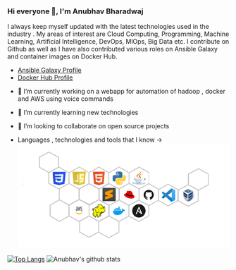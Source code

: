 

<!--
**abd8126/abd8126** is a ✨ _special_ ✨ repository because its `README.md` (this file) appears on your GitHub profile.

Here are some ideas to get you started:

-->
### Hi everyone 👋, I'm Anubhav Bharadwaj

I always keep myself updated with the latest technologies used in the industry . My areas of interest are Cloud Computing, Programming, Machine Learning, Artificial Intelligence, DevOps, MlOps, Big Data etc. I contribute on Github as well as I have also contributed various roles on Ansible Galaxy and container images on Docker Hub.

- [Ansible Galaxy Profile](https://galaxy.ansible.com/my-content/namespaces)
- [Docker Hub Profile](https://hub.docker.com/u/abd8126)

<!--
**YashIndane/YashIndane** is a ✨ _special_ ✨ repository because its `README.md` (this file) appears on your GitHub profile.-->

- 🔭 I’m currently working on a webapp for automation of hadoop , docker and AWS using voice commands
- 🌱 I’m currently learning new technologies
- 👯 I’m looking to collaborate on open source projects

- Languages , technologies and tools that I know ->
![](logos.png)



[![Top Langs](https://github-readme-stats.vercel.app/api/top-langs/?username=abd8126&layout=compact&theme=dark)](https://github.com/anuraghazra/github-readme-stats)
![Anubhav's github stats](https://github-readme-stats.vercel.app/api?username=abd8126&show_icons=true&theme=dark&include_all_commits=true&hide=issues)



